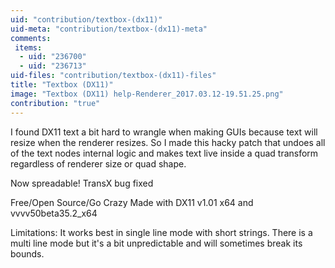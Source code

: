 ```yaml
---
uid: "contribution/textbox-(dx11)"
uid-meta: "contribution/textbox-(dx11)-meta"
comments: 
 items: 
  - uid: "236700"
  - uid: "236713"
uid-files: "contribution/textbox-(dx11)-files"
title: "Textbox (DX11)"
image: "Textbox (DX11) help-Renderer_2017.03.12-19.51.25.png"
contribution: "true"
---
```


I found DX11 text a bit hard to wrangle when making GUIs because text will resize when the renderer resizes.
So I made this hacky patch that undoes all of the text nodes internal logic and makes text live inside a quad transform regardless of renderer size or quad shape. 

Now spreadable! 
TransX bug fixed
 
Free/Open Source/Go Crazy
Made with DX11 v1.01 x64 
and vvvv50beta35.2_x64

Limitations: 
It works best in single line mode with short strings. There is a multi line mode but it's a bit unpredictable and will sometimes break its bounds. 
